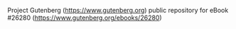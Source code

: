 Project Gutenberg (https://www.gutenberg.org) public repository for eBook #26280 (https://www.gutenberg.org/ebooks/26280)
